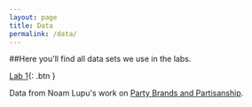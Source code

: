 ```yaml
---
layout: page
title: Data
permalink: /data/
---
```


##Here you'll find all data sets we use in the labs.


[Lab 1](data/lupubrands.csv){: .btn }

Data from Noam Lupu's work on [Party Brands and Partisanship](https://onlinelibrary.wiley.com/doi/abs/10.1111/j.1540-5907.2012.00615.x).
